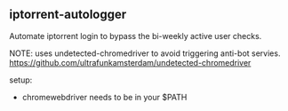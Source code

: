 ## iptorrent-autologger

Automate iptorrent login to bypass the bi-weekly active user checks.

NOTE: uses undetected-chromedriver to avoid triggering anti-bot servies.
https://github.com/ultrafunkamsterdam/undetected-chromedriver

setup:
* chromewebdriver needs to be in your $PATH
